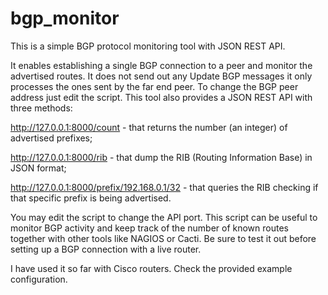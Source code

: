 # bgp_monitor

This is a simple BGP protocol monitoring tool with JSON REST API. 

It enables establishing a single BGP connection to a peer and monitor the advertised routes. It does not send out any Update BGP messages it only processes the ones sent by the far end peer.
To change the BGP peer address just edit the script.
This tool also provides a JSON REST API with three methods:

http://127.0.0.1:8000/count - that returns the number (an integer) of advertised prefixes;

http://127.0.0.1:8000/rib - that dump the RIB (Routing Information Base) in JSON format;

http://127.0.0.1:8000/prefix/192.168.0.1/32 - that queries the RIB checking if that specific prefix is being advertised.

You may edit the script to change the API port.
This script can be useful to monitor BGP activity and keep track of the number of known routes together with other tools like NAGIOS or Cacti. Be sure to test it out before setting up a BGP connection with a live router. 

I have used it so far with Cisco routers. Check the provided example configuration.




